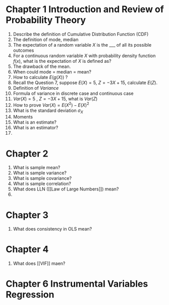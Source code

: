 # Chapter 1 Introduction and Review of Probability Theory

1. Describe the definition of Cumulative Distribution Function (CDF)
2. The definition of mode, median
3. The expectation of a random variable $X$ is the ___ of all its possible outcomes 
4. For a continuous random variable $X$ with probability density function $f(x)$, what is the expectation of $X$ is defined as?
5. The drawback of the mean.
6. When could mode = median = mean?
7. How to calculate $E(g(X))$ ?
8. Recall the Question 7, suppose $E(X) = 5$, $Z=-3X+15$, calculate $E(Z)$.
9. Definition of *Variance*
10. Formula of variance in discrete case and continuous case
11. $Var(X)=5$ , $Z=-3X+15$, what is $Var(Z)$
12. How to prove $Var(X)=E(X^2)-E(X)^2$
13. What is the standard deviation $\sigma _X$ 
14. Moments
15. What is an estimate?
16. What is an estimator?
17. 

# Chapter 2 

1. What is sample mean?
2. What is sample variance?
3. What is sample covariance?
4. What is sample correlation?
5. What does LLN ([[Law of Large Numbers]]) mean?
6. 

# Chapter 3

1. What does consistency in OLS mean?

# Chapter 4

1. What does [[VIF]] maen?

# Chapter 6 Instrumental Variables Regression



